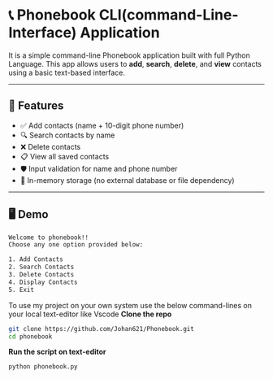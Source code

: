 # 📞 Phonebook CLI(command-Line-Interface) Application

It is a simple command-line Phonebook application built with full Python Language. This app allows users to **add**, **search**, **delete**, and **view** contacts using a basic text-based interface.

---

## 🚀 Features

- ✅ Add contacts (name + 10-digit phone number)
- 🔍 Search contacts by name
- ❌ Delete contacts
- 📋 View all saved contacts
- 🛡️ Input validation for name and phone number
- 🧠 In-memory storage (no external database or file dependency)

---

## 🖥️ Demo

```bash
Welcome to phonebook!!
Choose any one option provided below:

1. Add Contacts
2. Search Contacts
3. Delete Contacts
4. Display Contacts
5. Exit
```
To use my project on your own system use the below command-lines on your local text-editor like Vscode
**Clone the repo**
```bash
git clone https://github.com/Johan621/Phonebook.git
cd phonebook
```
**Run the script on text-editor**
```bash
python phonebook.py
```